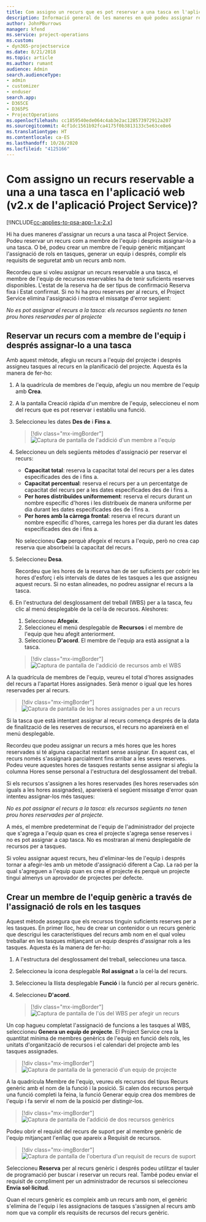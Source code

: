 ```yaml
---
title: Com assigno un recurs que es pot reservar a una tasca en l'aplicació web
description: Informació general de les maneres en què podeu assignar recursos que es poden reservar.
author: JohnPBurrows
manager: kfend
ms.service: project-operations
ms.custom:
- dyn365-projectservice
ms.date: 8/21/2018
ms.topic: article
ms.author: rumant
audience: Admin
search.audienceType:
- admin
- customizer
- enduser
search.app:
- D365CE
- D365PS
- ProjectOperations
ms.openlocfilehash: cc1859540ede064c4ab3e2ac128573972912a207
ms.sourcegitcommit: 4cf1dc1561b92fca4175f0b3813133c5e63ce8e6
ms.translationtype: HT
ms.contentlocale: ca-ES
ms.lasthandoff: 10/28/2020
ms.locfileid: "4125166"
---
```

# <a name="how-do-i-assign-a-bookable-resource-to-a-task-in-the-web-app-project-service-app-v2x"></a>Com assigno un recurs reservable a una a una tasca en l'aplicació web (v2.x de l'aplicació Project Service)?

[!INCLUDE[cc-applies-to-psa-app-1.x-2.x](../includes/cc-applies-to-psa-app-1x-2x.md)]

Hi ha dues maneres d'assignar un recurs a una tasca al Project Service. Podeu reservar un recurs com a membre de l'equip i després assignar-lo a una tasca. O bé, podeu crear un membre de l'equip genèric mitjançant l'assignació de rols en tasques, generar un equip i després, complir els requisits de seguretat amb un recurs amb nom.

Recordeu que si voleu assignar un recurs reservable a una tasca, el membre de l'equip de recursos reservables ha de tenir suficients reserves disponibles. L'estat de la reserva ha de ser tipus de confirmació Reserva fixa i Estat confirmat. Si no hi ha prou reserves per al recurs, el Project Service elimina l'assignació i mostra el missatge d'error següent:

*No es pot assignar el recurs a la tasca: els recursos següents no tenen prou hores reservades per al projecte*

## <a name="book-a-resource-as-a-team-member-and-then-assign-the-resource-to-a-task"></a>Reservar un recurs com a membre de l'equip i després assignar-lo a una tasca

Amb aquest mètode, afegiu un recurs a l'equip del projecte i després assigneu tasques al recurs en la planificació del projecte. Aquesta és la manera de fer-ho:
1.  A la quadrícula de membres de l'equip, afegiu un nou membre de l'equip amb **Crea**.
2.  A la pantalla Creació ràpida d'un membre de l'equip, seleccioneu el nom del recurs que es pot reservar i establiu una funció.
3.  Seleccioneu les dates **Des de** i **Fins a**.

    > [!div class="mx-imgBorder"] 
    > ![Captura de pantalla de l'addició d'un membre a l'equip](media/FAQ-Resources-to-Tasks2-1.png "Captura de pantalla de l'addició d'un membre a l'equip")
 
4.  Seleccioneu un dels següents mètodes d'assignació per reservar el recurs:
    - **Capacitat total**: reserva la capacitat total del recurs per a les dates especificades des de i fins a.
    - **Capacitat percentual**: reserva el recurs per a un percentatge de capacitat del recurs per a les dates especificades des de i fins a.
    - **Per hores distribuïdes uniformement**: reserva el recurs durant un nombre específic d'hores i les distribueix de manera uniforme per dia durant les dates especificades des de i fins a.
    - **Per hores amb la càrrega frontal**: reserva el recurs durant un nombre específic d'hores, carrega les hores per dia durant les dates especificades des de i fins a.

    No seleccioneu **Cap** perquè afegeix el recurs a l'equip, però no crea cap reserva que absorbeixi la capacitat del recurs.
5.  Seleccioneu **Desa**.

    Recordeu que les hores de la reserva han de ser suficients per cobrir les hores d'esforç i els intervals de dates de les tasques a les que assigneu aquest recurs. Si no estan alineades, no podreu assignar el recurs a la tasca.

6.  En l'estructura del desglossament del treball (WBS) per a la tasca, feu clic al menú desplegable de la cel·la de recursos. Aleshores: 

    1. Seleccioneu **Afegeix**.
    2. Seleccioneu el menú desplegable de **Recursos** i el membre de l'equip que heu afegit anteriorment.
    3. Seleccioneu **D'acord**. El membre de l'equip ara està assignat a la tasca.

    > [!div class="mx-imgBorder"] 
    > ![Captura de pantalla de l'addició de recursos amb el WBS](media/FAQ-Resources-to-Tasks2-2.png "Captura de pantalla de l'addició de recursos amb el WBS")
 
A la quadrícula de membres de l'equip, veureu el total d'hores assignades del recurs a l'apartat Hores assignades. Serà menor o igual que les hores reservades per al recurs. 

> [!div class="mx-imgBorder"] 
> ![Captura de pantalla de les hores assignades per a un recurs](media/FAQ-Resources-to-Tasks2-3.png "Captura de pantalla de les hores assignades per a un recurs")
 
Si la tasca que està intentant assignar al recurs comença després de la data de finalització de les reserves de recursos, el recurs no apareixerà en el menú desplegable.

Recordeu que podeu assignar un recurs a més hores que les hores reservades si té alguna capacitat restant sense assignar. En aquest cas, el recurs només s'assignarà parcialment fins arribar a les seves reserves. Podeu veure aquestes hores de tasques restants sense assignar si afegiu la columna Hores sense personal a l'estructura del desglossament del treball.

Si els recursos s'assignen a les hores reservades (les hores reservades són iguals a les hores assignades), apareixerà el següent missatge d'error quan intenteu assignar-los més tasques:

*No es pot assignar el recurs a la tasca: els recursos següents no tenen prou hores reservades per al projecte.*

A més, el membre predeterminat de l'equip de l'administrador del projecte que s'agrega a l'equip quan es crea el projecte s'agrega sense reserves i no es pot assignar a cap tasca. No es mostraran al menú desplegable de recursos per a tasques.

Si voleu assignar aquest recurs, heu d'eliminar-les de l'equip i després tornar a afegir-les amb un mètode d'assignació diferent a Cap. La raó per la qual s'agreguen a l'equip quan es crea el projecte és perquè un projecte tingui almenys un aprovador de projectes per defecte.

## <a name="create-a-generic-team-member-through-role-assignment-on-tasks"></a>Crear un membre de l'equip genèric a través de l'assignació de rols en les tasques

Aquest mètode assegura que els recursos tinguin suficients reserves per a les tasques. En primer lloc, heu de crear un contenidor o un recurs genèric que descrigui les característiques del recurs amb nom en el qual voleu treballar en les tasques mitjançant un equip després d'assignar rols a les tasques. Aquesta és la manera de fer-ho:

1. A l'estructura del desglossament del treball, seleccioneu una tasca.
2. Seleccioneu la icona desplegable **Rol assignat** a la cel·la del recurs.
3. Seleccioneu la llista desplegable **Funció** i la funció per al recurs genèric.
4. Seleccioneu **D'acord**.

    > [!div class="mx-imgBorder"] 
    > ![Captura de pantalla de l'ús del WBS per afegir un recurs](media/FAQ-Resources-to-Tasks2-4.png "Captura de pantalla de l'ús del WBS per afegir un recurs")
 
Un cop hagueu completat l'assignació de funcions a les tasques al WBS, seleccioneu **Genera un equip de projecte**. El Project Service crea la quantitat mínima de membres genèrics de l'equip en funció dels rols, les unitats d'organització de recursos i el calendari del projecte amb les tasques assignades.

> [!div class="mx-imgBorder"] 
> ![Captura de pantalla de la generació d'un equip de projecte](media/FAQ-Resources-to-Tasks2-5.png "Captura de pantalla de la generació d'un equip de projecte")
 
A la quadrícula Membre de l'equip, veureu els recursos del tipus Recurs genèric amb el nom de la funció i la posició. Si calen dos recursos perquè una funció completi la feina, la funció Generar equip crea dos membres de l'equip i fa servir el nom de la posició per distingir-los.

> [!div class="mx-imgBorder"] 
> ![Captura de pantalla de l'addició de dos recursos genèrics](media/FAQ-Resources-to-Tasks2-6.png "Captura de pantalla de l'addició de dos recursos genèrics")
 
Podeu obrir el requisit del recurs de suport per al membre genèric de l'equip mitjançant l'enllaç que apareix a Requisit de recursos.

> [!div class="mx-imgBorder"] 
> ![Captura de pantalla de l'obertura d'un requisit de recurs de suport](media/FAQ-Resources-to-Tasks2-7.png "Captura de pantalla de l'obertura d'un requisit de recurs de suport")

Seleccioneu **Reserva** per al recurs genèric i després podeu utilitzar el tauler de programació per buscar i reservar un recurs real. També podeu enviar el requisit de compliment per un administrador de recursos si seleccioneu **Envia sol·licitud**.

Quan el recurs genèric es compleix amb un recurs amb nom, el genèric s'elimina de l'equip i les assignacions de tasques s'assignen al recurs amb nom que va complir els requisits de recursos del recurs genèric.
 


